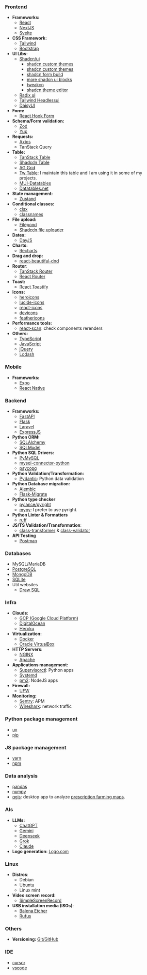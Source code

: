 ### Frontend

- **Frameworks:** 
  - [React](https://github.com/facebook/react)
  - [NextJS](https://nextjs.org/)
  - [Svelte](https://github.com/sveltejs/svelte)  
- **CSS Framework:**
  - [Tailwind](https://github.com/tailwindlabs/tailwindcss)
  - [Bootstrap](https://github.com/twbs/bootstrap)
- **UI Libs:**
  - [Shadcn/ui](https://github.com/shadcn/ui)
    - [shadcn custom themes](https://ui.jln.dev/)
    - [shadcn custom themes](https://zippystarter.com/tools/shadcn-ui-theme-generator)
    - [shadcn form build](https://www.shadcn-form.com/)
    - [more shadcn ui blocks](https://www.shadcnui-blocks.com/components/pagination)
    - [tweakcn](https://tweakcn.com/)
    - [shadcn theme editor](https://shadcnstudio.com/theme-editor)
  - [Radix ui](https://github.com/radix-ui/primitives)
  - [Tailwind Headlessui](https://github.com/tailwindlabs/headlessui)
  - [DaisyUI](https://daisyui.com/)
- **Form:**
  - [React Hook Form](https://github.com/react-hook-form/react-hook-form)  
- **Schema/Form validation:** 
  - [Zod](https://github.com/colinhacks/zod)
  - [Yup](https://github.com/jquense/yup)  
- **Requests:**
  - [Axios](https://github.com/axios/axios)
  - [TanStack Query](https://github.com/TanStack/query)  
- **Table:**
  - [TanStack Table](https://github.com/TanStack/table)
  - [Shadcdn Table](https://github.com/sadmann7/shadcn-table)
  - [AG Grid](https://github.com/ag-grid/ag-grid)
  - [Tw Table](https://github.com/vittxr/tw-table): I maintain this table and I am using it in some of my projects.
  - [MUI-Datatables](https://github.com/gregnb/mui-datatables)
  - [Datatables.net](https://github.com/DataTables/DataTables)  
- **State management:**
  - [Zustand](https://github.com/pmndrs/zustand)  
- **Conditional classes:** 
  - [clsx](https://github.com/lukeed/clsx)
  - [classnames](https://github.com/JedWatson/classnames)  
- **File upload:**
  - [Filepond](https://github.com/pqina/filepond)
  - [Shadcdn file uploader](https://github.com/sadmann7/file-uploader)
- **Dates:**
  - [DayJS](https://github.com/iamkun/dayjs)  
- **Charts:** 
  - [Recharts](https://github.com/recharts/recharts)  
- **Drag and drop:**
  - [react-beautiful-dnd](https://github.com/atlassian/react-beautiful-dnd)  
- **Router:**
  - [TanStack Router](https://github.com/TanStack/router)
  - [React Router](https://github.com/remix-run/react-router)  
- **Toast:**
  - [React Toastify](https://github.com/fkhadra/react-toastify)
- **Icons:**
  - [heroicons](https://github.com/tailwindlabs/heroicons)
  - [lucide-icons](https://github.com/lucide-icons/lucide)
  - [react-icons](https://github.com/react-icons/react-icons)
  - [devicons](https://devicon.dev/)
  - [feathericons](https://github.com/feathericons/feather)
- **Performance tools:**
  - [react-scan](https://github.com/aidenybai/react-scan): check components rerenders 
- **Others:** 
  - [TypeScript](https://github.com/microsoft/TypeScript)
  - [JavaScript](https://github.com/tc39)
  - [jQuery](https://github.com/jquery/jquery)
  - [Lodash](https://github.com/lodash/lodash)  

### Mobile

- **Frameworks:**
  - [Expo](https://github.com/expo/expo)
  - [React Native](https://github.com/facebook/react-native)  

### Backend

- **Frameworks:**
  - [FastAPI](https://github.com/tiangolo/fastapi)
  - [Flask](https://github.com/pallets/flask)
  - [Laravel](https://github.com/laravel/laravel)
  - [ExpressJS](https://github.com/expressjs/express)
- **Python ORM:**
  - [SQLAlchemy](https://github.com/sqlalchemy/sqlalchemy)
  - [SQLModel](https://github.com/tiangolo/sqlmodel)
- **Python SQL Drivers:**
  - [PyMySQL](https://github.com/PyMySQL/PyMySQL)
  - [mysql-connector-python](https://github.com/mysql/mysql-connector-python)
  - [psycopg](https://github.com/psycopg/psycopg)
- **Python Validation/Transformation:**
  - [Pydantic](https://github.com/pydantic/pydantic): Python data validation
- **Python Database migration:**
  - [Alembic](https://github.com/sqlalchemy/alembic)
  - [Flask-Migrate](https://github.com/miguelgrinberg/Flask-Migrate)
- **Python type checker**
  - [pylance/pyright](https://github.com/microsoft/pylance-release)
  - [mypy](https://github.com/python/mypy): I prefer to use pyright.
- **Python Linter & Formatters**
  - [ruff](https://docs.astral.sh/ruff/)
- **JS/TS Validation/Transformation**:
  - [class-transformer](https://github.com/typestack/class-transformer) & [class-validator](https://github.com/typestack/class-validator/)
- **API Testing**
  - [Postman](https://www.postman.com/)

### Databases

- [MySQL/MariaDB](https://github.com/mysql/mysql-server)  
- [PostgreSQL](https://github.com/postgres/postgres)  
- [MongoDB](https://github.com/mongodb/mongo)  
- [SQLite](https://sqlite.org/index.html)
- Util websites
  - [Draw SQL](https://drawsql.app/)

### Infra

- **Clouds:** 
  - [GCP (Google Cloud Platform)](https://cloud.google.com/)
  - [DigitalOcean](https://github.com/digitalocean)
  - [Heroku](https://github.com/heroku)  
- **Virtualization:**
  - [Docker](https://github.com/docker/docker-ce)
  - [Oracle VirtualBox](https://www.virtualbox.org/)  
- **HTTP Servers:**
  - [NGINX](https://github.com/nginx/nginx)
  - [Apache](https://github.com/apache/httpd)  
- **Applications management:**
  - [Supervisorctl](http://supervisord.org/): Python apps
  - [Systemd](https://systemd.io/)
  - [pm2](https://github.com/Unitech/pm2): NodeJS apps
- **Firewall:**
  - [UFW](https://help.ubuntu.com/community/UFW)  
- **Monitoring:**
  - [Sentry](https://github.com/getsentry/sentry): APM 
  - [Wireshark](https://www.wireshark.org/): network traffic 
### **Python package management**
  - [uv](https://github.com/astral-sh/uv)
  - [pip]()  
### **JS package management**
  - [yarn]()
  - [npm]()  
### **Data analysis**
  - [pandas](https://github.com/pandas-dev/pandas)
  - [numpy](https://github.com/numpy/numpy)
  - [qgis](https://www.qgis.org/): desktop app to analyze [prescription farming maps](https://www.automaticfarmsolution.com/post/how-prescription-maps-revolutionize-farming). 


### AIs

- **LLMs:**
  - [ChatGPT](https://github.com/openai)
  - [Gemini](https://www.google.com/search?q=gemini+ai)
  - [Deepseek](https://chat.deepseek.com/)
  - [Grok](https://grok.com/)
  - [Claude](https://claude.ai/)
- **Logo generation:** [Logo.com](https://logo.com/)  

### Linux

- **Distros**:
  - Debian
  - Ubuntu
  - Linux mint
- **Video screen record**:
  - [SimpleScreenRecord](https://www.maartenbaert.be/simplescreenrecorder/)
- **USB installation media (ISOs)**:
  - [Balena Etcher](https://etcher.balena.io/#download-etcher)
  - [Rufus](https://github.com/pbatard/rufus)
    
### Others

- **Versioning:** [Git/GitHub](https://github.com/git/git)  

### IDE

- [cursor](https://www.cursor.com/)
- [vscode](https://code.visualstudio.com/)

